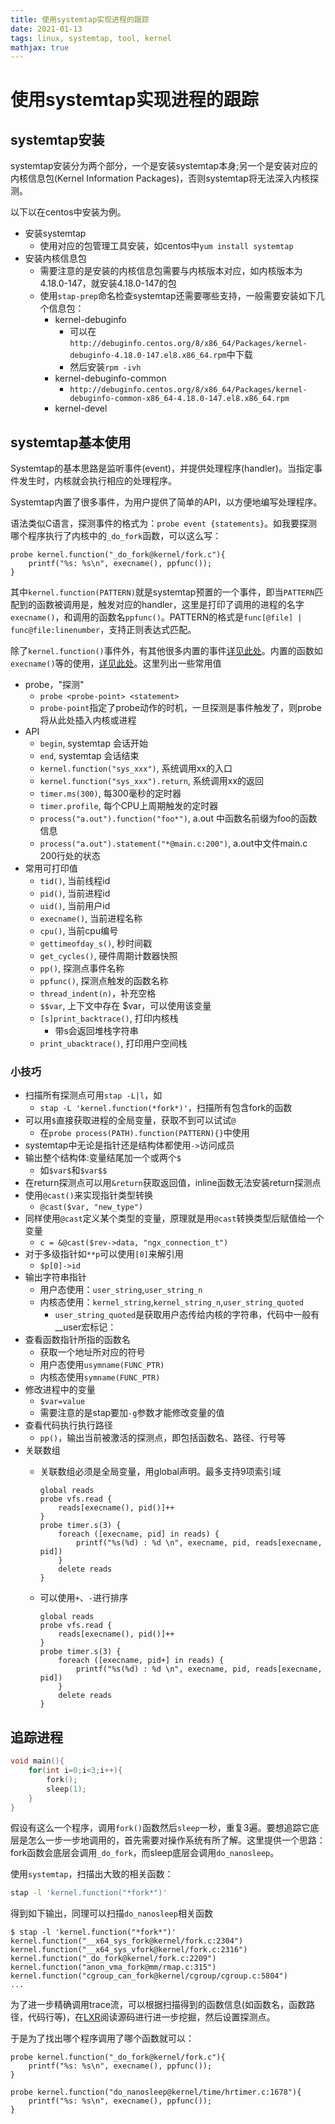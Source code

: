 ```yaml
---
title: 使用systemtap实现进程的跟踪
date: 2021-01-13
tags: linux, systemtap, tool, kernel
mathjax: true
---
```


# 使用systemtap实现进程的跟踪

## systemtap安装

systemtap安装分为两个部分，一个是安装systemtap本身;另一个是安装对应的内核信息包(Kernel Information Packages)，否则systemtap将无法深入内核探测。

以下以在centos中安装为例。

- 安装systemtap
    * 使用对应的包管理工具安装，如centos中`yum install systemtap`
- 安装内核信息包
    * 需要注意的是安装的内核信息包需要与内核版本对应，如内核版本为4.18.0-147，就安装4.18.0-147的包
    * 使用`stap-prep`命名检查systemtap还需要哪些支持，一般需要安装如下几个信息包：
        + kernel-debuginfo
            * 可以在`http://debuginfo.centos.org/8/x86_64/Packages/kernel-debuginfo-4.18.0-147.el8.x86_64.rpm`中下载
            * 然后安装`rpm -ivh`
        + kernel-debuginfo-common
            + `http://debuginfo.centos.org/8/x86_64/Packages/kernel-debuginfo-common-x86_64-4.18.0-147.el8.x86_64.rpm`
        + kernel-devel


## systemtap基本使用

Systemtap的基本思路是监听事件(event)，并提供处理程序(handler)。当指定事件发生时，内核就会执行相应的处理程序。

Systemtap内置了很多事件，为用户提供了简单的API，以方便地编写处理程序。

语法类似C语言，探测事件的格式为：`probe event {statements}`。如我要探测哪个程序执行了内核中的`_do_fork`函数，可以这么写：

```stp
probe kernel.function("_do_fork@kernel/fork.c"){
    printf("%s: %s\n", execname(), ppfunc());
}
```

其中`kernel.function(PATTERN)`就是systemtap预置的一个事件，即当`PATTERN`匹配到的函数被调用是，触发对应的handler，这里是打印了调用的进程的名字`execname()`，和调用的函数名`ppfunc()`。PATTERN的格式是`func[@file] | func@file:linenumber`，支持正则表达式匹配。

除了`kernel.function()`事件外，有其他很多内置的事件[详见此处](https://sourceware.org/systemtap/SystemTap_Beginners_Guide/scripts.html#systemtapscript-events)。内置的函数如`execname()`等的使用，[详见此处](https://sourceware.org/systemtap/SystemTap_Beginners_Guide/systemtapscript-handler.html#syscall-open)。这里列出一些常用值

- probe，"探测"
    * `probe <probe-point> <statement>`
    * `probe-point`指定了probe动作的时机，一旦探测是事件触发了，则probe将从此处插入内核或进程
- API
    * `begin`, systemtap 会话开始
    * `end`, systemtap 会话结束
    * `kernel.function("sys_xxx")`, 系统调用xx的入口
    * `kernel.function("sys_xxx").return`, 系统调用xx的返回
    * `timer.ms(300)`, 每300毫秒的定时器
    * `timer.profile`, 每个CPU上周期触发的定时器
    * `process("a.out").function("foo*")`, a.out 中函数名前缀为foo的函数信息
    * `process("a.out").statement("*@main.c:200")`, a.out中文件main.c 200行处的状态
- 常用可打印值
    * `tid()`, 当前线程id
    * `pid()`, 当前进程id
    * `uid()`, 当前用户id
    * `execname()`, 当前进程名称
    * `cpu()`, 当前cpu编号
    * `gettimeofday_s()`, 秒时间戳
    * `get_cycles()`, 硬件周期计数器快照
    * `pp()`, 探测点事件名称
    * `ppfunc()`, 探测点触发的函数名称
    * `thread_indent(n)`，补充空格
    * `$$var`, 上下文中存在 $var，可以使用该变量
    * `[s]print_backtrace()`, 打印内核栈
        + 带s会返回堆栈字符串
    * `print_ubacktrace()`, 打印用户空间栈


### 小技巧

- 扫描所有探测点可用`stap -L|l`，如
    * `stap -L 'kernel.function(*fork*)'`，扫描所有包含fork的函数
- 可以用`$`直接获取进程的全局变量，获取不到可以试试`@`
    * 在`probe process(PATH).function(PATTERN){}`中使用
- systemtap中无论是指针还是结构体都使用`->`访问成员
- 输出整个结构体:变量结尾加一个或两个`$`
    * 如`$var$`和`$var$$`
- 在return探测点可以用`&return`获取返回值，inline函数无法安装return探测点
- 使用`@cast()`来实现指针类型转换
    * `@cast($var, "new_type")`
- 同样使用`@cast`定义某个类型的变量，原理就是用`@cast`转换类型后赋值给一个变量
    * `c = &@cast($rev->data, "ngx_connection_t")`
- 对于多级指针如`**p`可以使用`[0]`来解引用
    * `$p[0]->id`
- 输出字符串指针
    * 用户态使用：`user_string`,`user_string_n`
    * 内核态使用：`kernel_string`,`kernel_string_n`,`user_string_quoted`
        + `user_string_quoted`是获取用户态传给内核的字符串，代码中一般有__user宏标记：
- 查看函数指针所指的函数名
    * 获取一个地址所对应的符号
    * 用户态使用`usymname(FUNC_PTR)`
    * 内核态使用`symname(FUNC_PTR)`
- 修改进程中的变量
    * `$var=value`
    * 需要注意的是stap要加`-g`参数才能修改变量的值
- 查看代码执行执行路径
    * `pp()`，输出当前被激活的探测点，即包括函数名、路径、行号等
- 关联数组
    * 关联数组必须是全局变量，用global声明。最多支持9项索引域

        ```stp
        global reads
        probe vfs.read {
            reads[execname(), pid()]++
        }
        probe timer.s(3) {
            foreach ([execname, pid] in reads) {
                printf("%s(%d) : %d \n", execname, pid, reads[execname, pid])
            }
            delete reads
        }
        ```

    * 可以使用`+`、`-`进行排序

        ```stp
        global reads
        probe vfs.read {
            reads[execname(), pid()]++
        }
        probe timer.s(3) {
            foreach ([execname, pid+] in reads) {
                printf("%s(%d) : %d \n", execname, pid, reads[execname, pid])
            }
            delete reads
        }
        ```


## 追踪进程

```c
void main(){
    for(int i=0;i<3;i++){
        fork();
        sleep(1);
    }
}
```

假设有这么一个程序，调用`fork()`函数然后`sleep`一秒，重复3遍。要想追踪它底层是怎么一步一步地调用的，首先需要对操作系统有所了解。这里提供一个思路：fork函数会底层会调用`_do_fork`，而sleep底层会调用`do_nanosleep`。

使用`systemtap`，扫描出大致的相关函数：

```sh
stap -l 'kernel.function("*fork*")'
```

得到如下输出，同理可以扫描`do_nanosleep`相关函数

```
$ stap -l 'kernel.function("*fork*")' 
kernel.function("__x64_sys_fork@kernel/fork.c:2304") 
kernel.function("__x64_sys_vfork@kernel/fork.c:2316") 
kernel.function("_do_fork@kernel/fork.c:2209") 
kernel.function("anon_vma_fork@mm/rmap.c:315") 
kernel.function("cgroup_can_fork@kernel/cgroup/cgroup.c:5804") 
...
```

为了进一步精确调用trace流，可以根据扫描得到的函数信息(如函数名，函数路径，代码行等)，在[LXR](https://lxr.missinglinkelectronics.com/linux)阅读源码进行进一步挖掘，然后设置探测点。

于是为了找出哪个程序调用了哪个函数就可以：

```stp
probe kernel.function("_do_fork@kernel/fork.c"){
    printf("%s: %s\n", execname(), ppfunc());
}

probe kernel.function("do_nanosleep@kernel/time/hrtimer.c:1678"){
    printf("%s: %s\n", execname(), ppfunc());
}
```


